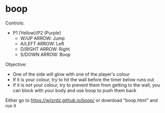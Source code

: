 # boop

Controls:
  - P1 (Yellow)/P2 (Purple)
    - W/UP ARROW: Jump
    - A/LEFT ARROW: Left
    - D/RIGHT ARROW: Right
    - S/DOWN ARROW: Boop

Objective:
  - One of the side will glow with one of the player's colour
  - If it is your colour, try to hit the wall before the timer below runs out
  - If it is not your colour, try to prevent them from getting to the wall, you can block with your body and use boop to push them back

Either go to https://wiizrdz.github.io/boop/ or download "boop.html" and run it
